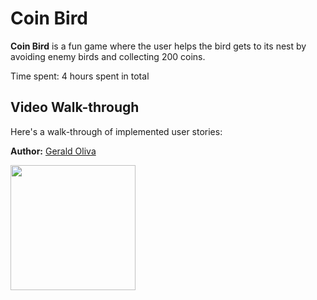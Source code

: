 # Coin Bird

**Coin Bird** is a fun game where the user helps the bird gets to its nest by avoiding enemy birds and collecting 200 coins. 

Time spent: 4 hours spent in total

## Video Walk-through

Here's a walk-through of implemented user stories:

**Author:** [Gerald Oliva](https://www.geraldoliva.com/)

<a href='https://play.google.com/store/apps/details?id=com.goliva.coinbird'><img width="200px" src='https://play.google.com/intl/en_us/badges/static/images/badges/en_badge_web_generic.png' /></a>